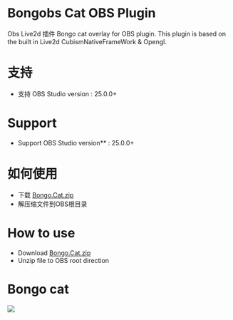 
# Bongobs Cat OBS Plugin
 Obs Live2d 插件
 Bongo cat overlay for OBS plugin. This plugin is based on the built in Live2d CubismNativeFrameWork & Opengl. 
# 支持
* 支持 OBS Studio version : 25.0.0+
# Support
* Support OBS Studio version** : 25.0.0+
# 如何使用
* 下载 [Bongo.Cat.zip](https://github.com//a1928370421/Bongobs-Cat-Plugin/releases/download/0.2.01/Bango.Cat.zip)
* 解压缩文件到OBS根目录
# How to use
* Download [Bongo.Cat.zip](https://github.com/a1928370421/Bongobs-Cat-Plugin/releases/download/0.2.01/Bango.Cat.zip)
* Unzip file to OBS root direction
# Bongo cat
![](https://github.com/a1928370421/Bongobs-Cat-Plugin/blob/master/Resources/Bango%20Cat/ezgif-2-81825e3faab3.gif)
